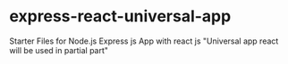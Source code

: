 # express-react-universal-app
Starter Files for Node.js Express js App with react js "Universal app react will be used in partial part"
